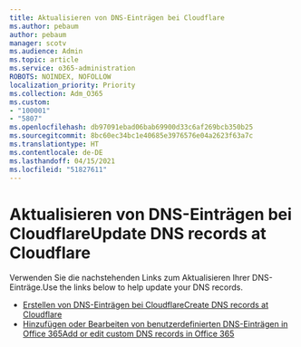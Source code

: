 ```yaml
---
title: Aktualisieren von DNS-Einträgen bei Cloudflare
ms.author: pebaum
author: pebaum
manager: scotv
ms.audience: Admin
ms.topic: article
ms.service: o365-administration
ROBOTS: NOINDEX, NOFOLLOW
localization_priority: Priority
ms.collection: Adm_O365
ms.custom:
- "100001"
- "5807"
ms.openlocfilehash: db97091ebad06bab69900d33c6af269bcb350b25
ms.sourcegitcommit: 8bc60ec34bc1e40685e3976576e04a2623f63a7c
ms.translationtype: HT
ms.contentlocale: de-DE
ms.lasthandoff: 04/15/2021
ms.locfileid: "51827611"
---
```

# <a name="update-dns-records-at-cloudflare"></a><span data-ttu-id="e8ecb-102">Aktualisieren von DNS-Einträgen bei Cloudflare</span><span class="sxs-lookup"><span data-stu-id="e8ecb-102">Update DNS records at Cloudflare</span></span>

<span data-ttu-id="e8ecb-103">Verwenden Sie die nachstehenden Links zum Aktualisieren Ihrer DNS-Einträge.</span><span class="sxs-lookup"><span data-stu-id="e8ecb-103">Use the links below to help update your DNS records.</span></span>

- [<span data-ttu-id="e8ecb-104">Erstellen von DNS-Einträgen bei Cloudflare</span><span class="sxs-lookup"><span data-stu-id="e8ecb-104">Create DNS records at Cloudflare</span></span>](https://docs.microsoft.com/microsoft-365/admin/dns/create-dns-records-at-cloudflare?view=o365-worldwide)
- [<span data-ttu-id="e8ecb-105">Hinzufügen oder Bearbeiten von benutzerdefinierten DNS-Einträgen in Office 365</span><span class="sxs-lookup"><span data-stu-id="e8ecb-105">Add or edit custom DNS records in Office 365</span></span>](https://docs.microsoft.com/microsoft-365/admin/setup/add-domain#add-or-edit-custom-dns-records)